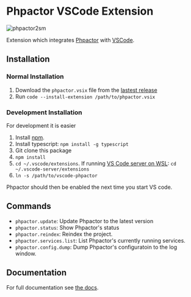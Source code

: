 Phpactor VSCode Extension
=========================

![phpactor2sm](https://user-images.githubusercontent.com/530801/27995098-82e72c4c-64c0-11e7-96d2-f549c711ca8b.png)

Extension which integrates [Phpactor](https://github.com/phpactor/phpactor)
with [VSCode](https://github.com/neoclide/coc.nvim).

Installation
------------

### Normal Installation

1. Download the `phpactor.vsix` file from the [lastest release](https://github.com/phpactor/vscode-phpactor/releases/latest) 
2. Run `code --install-extension /path/to/phpactor.vsix`

### Development Installation

For development it is easier 

1. Install [npm](https://www.npmjs.com/get-npm).
2. Install typescript: `npm install -g typescript`
3. Git clone this package
4. `npm install`
5. `cd ~/.vscode/extensions`. If running [VS Code server on WSL](https://code.visualstudio.com/docs/remote/wsl): `cd ~/.vscode-server/extensions`
6. `ln -s /path/to/vscode-phpactor`

Phpactor should then be enabled the next time you start VS code.

Commands
--------

- `phpactor.update`: Update Phpactor to the latest version
- `phpactor.status`: Show Phpactor's status
- `phpactor.reindex`: Reindex the project.
- `phpactor.services.list`: List Phpactor's currently running services.
- `phpactor.config.dump`: Dump Phpactor's configuratoin to the log window.

Documentation
-------------

For full documentation see [the docs](https://phpactor.readthedocs.io/en/master/index.html).
